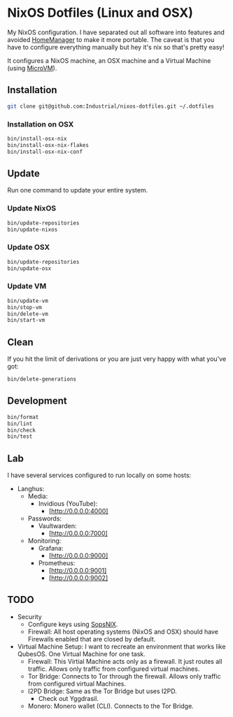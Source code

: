 # NixOS Dotfiles (Linux and OSX)

My NixOS configuration. I have separated out all software into features and
avoided [HomeManager](https://github.com/nix-community/home-manager) to make it
more portable. The caveat is that you have to configure everything manually but
hey it's nix so that's pretty easy!

It configures a NixOS machine, an OSX machine and a Virtual Machine (using
[MicroVM](https://github.com/astro/microvm.nix)).

## Installation

```bash
git clone git@github.com:Industrial/nixos-dotfiles.git ~/.dotfiles
```

### Installation on OSX

```bash
bin/install-osx-nix
bin/install-osx-nix-flakes
bin/install-osx-nix-conf
```

## Update

Run one command to update your entire system.

### Update NixOS

```bash
bin/update-repositories
bin/update-nixos
```

### Update OSX

```bash
bin/update-repositories
bin/update-osx
```

### Update VM

```bash
bin/update-vm
bin/stop-vm
bin/delete-vm
bin/start-vm
```

## Clean

If you hit the limit of derivations or you are just very happy with what you've
got:

```bash
bin/delete-generations
```

## Development

```bash
bin/format
bin/lint
bin/check
bin/test
```

## Lab

I have several services configured to run locally on some hosts:

- Langhus:
  - Media:
    - Invidious (YouTube):
      - [http://0.0.0.0:4000]
  - Passwords:
    - Vaultwarden:
      - [http://0.0.0.0:7000]
  - Monitoring:
    - Grafana:
      - [http://0.0.0.0:9000]
    - Prometheus:
      - [http://0.0.0.0:9001]
      - [http://0.0.0.0:9002]

## TODO

- Security
  - Configure keys using [SopsNIX](https://github.com/Mic92/sops-nix).
  - Firewall: All host operating systems (NixOS and OSX) should have Firewalls
    enabled that are closed by default.
- Virtual Machine Setup: I want to recreate an environment that works like
  QubesOS. One Virtual Machine for one task.
  - Firewall: This Virtial Machine acts only as a firewall. It just routes all
    traffic. Allows only traffic from configured virtual machines.
  - Tor Bridge: Connects to Tor through the firewall. Allows only traffic from
    configured virtual Machines.
  - I2PD Bridge: Same as the Tor Bridge but uses I2PD.
    - Check out Yggdrasil.
  - Monero: Monero wallet (CLI). Connects to the Tor Bridge.
